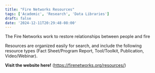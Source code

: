 ```yaml
---
title: "Fire Networks Resources"
tags: ['Academic', 'Research', 'Data Libraries']
draft: false
date: '2024-12-11T20:29:48-08:00'
---
```


The Fire Networks work to restore relationships between people and fire

Resources are organized easily for search, and include the following resource types (Fact Sheet/Program Report, Tool/Toolkit, Publication, Video/Webinar). 


**Visit the website here!** (https://firenetworks.org/resources/)

